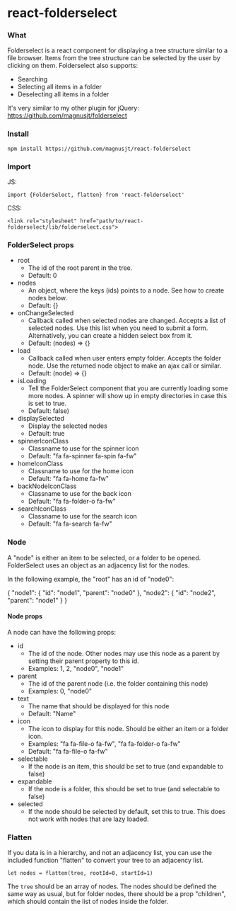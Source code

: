 # react-folderselect

### What
Folderselect is a react component for displaying a tree structure similar
to a file browser. Items from the tree structure can be selected by the user
by clicking on them. Folderselect also supports:

* Searching
* Selecting all items in a folder
* Deselecting all items in a folder

It's very similar to my other plugin for jQuery: https://github.com/magnusjt/folderselect

### Install
````
npm install https://github.com/magnusjt/react-folderselect
````

### Import
JS:
````
import {FolderSelect, flatten} from 'react-folderselect'
````

CSS:
````
<link rel="stylesheet" href="path/to/react-folderselect/lib/folderselect.css">
````

### FolderSelect props
* root
  - The id of the root parent in the tree.
  - Default: 0
* nodes
  - An object, where the keys (ids) points to a node. See how to create nodes below.
  - Default: {}
* onChangeSelected
  - Callback called when selected nodes are changed. Accepts a list of selected nodes.
    Use this list when you need to submit a form. Alternatively, you can create a hidden select box from it.
  - Default: (nodes) => {}
* load
  - Callback called when user enters empty folder. Accepts the folder node.
    Use the returned node object to make an ajax call or similar.
  - Default: (node) => {}
* isLoading
  - Tell the FolderSelect component that you are currently loading some more nodes.
    A spinner will show up in empty directories in case this is set to true.
  - Default: false)
* displaySelected
  - Display the selected nodes
  - Default: true
* spinnerIconClass
  - Classname to use for the spinner icon
  - Default: "fa fa-spinner fa-spin fa-fw"
* homeIconClass
  - Classname to use for the home icon
  - Default: "fa fa-home fa-fw"
* backNodeIconClass
  - Classname to use for the back icon
  - Default: "fa fa-folder-o fa-fw"
* searchIconClass
  - Classname to use for the search icon
  - Default: "fa fa-search fa-fw"

### Node
A "node" is either an item to be selected, or a folder to be opened.
FolderSelect uses an object as an adjacency list for the nodes.

In the following example, the "root" has an id of "node0":

{
    "node1": {
        "id": "node1",
        "parent": "node0"
    },
    "node2": {
        "id": "node2",
        "parent": "node1"
    }
}

#### Node props
A node can have the following props:

* id
  - The id of the node. Other nodes may use this node as a parent by setting their parent property to this id.
  - Examples: 1, 2, "node0", "node1"
* parent
  - The id of the parent node (i.e. the folder containing this node)
  - Examples: 0, "node0"
* text
  - The name that should be displayed for this node
  - Default: "Name"
* icon
  - The icon to display for this node. Should be either an item or a folder icon.
  - Examples: "fa fa-file-o fa-fw", "fa fa-folder-o fa-fw"
  - Default: "fa fa-file-o fa-fw"
* selectable
  - If the node is an item, this should be set to true (and expandable to false)
* expandable
  - If the node is a folder, this should be set to true (and selectable to false)
* selected
  - If the node should be selected by default, set this to true.
    This does not work with nodes that are lazy loaded.

### Flatten
If you data is in a hierarchy, and not an adjacency list, you can use
the included function "flatten" to convert your tree to an adjacency list.

`let nodes = flatten(tree, rootId=0, startId=1)`

The `tree` should be an array of nodes. The nodes should be
defined the same way as usual, but for folder nodes, there should be
a prop "children", which should contain the list of nodes inside the folder.
